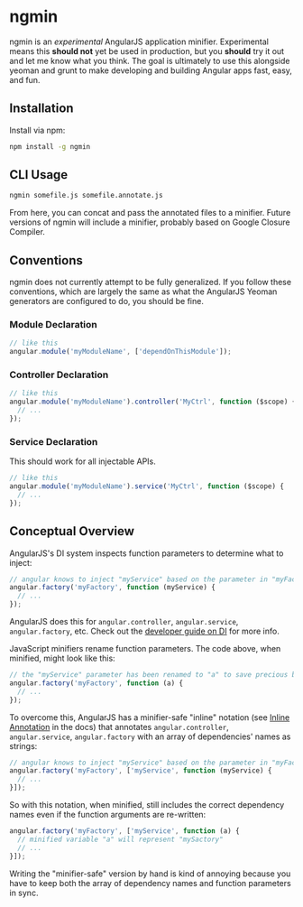 # ngmin
ngmin is an _experimental_ AngularJS application minifier. Experimental means this **should not** yet be used in production, but you **should** try it out and let me know what you think. The goal is ultimately to use this alongside yeoman and grunt to make developing and building Angular apps fast, easy, and fun.

## Installation
Install via npm:
```bash
npm install -g ngmin
```

## CLI Usage

```bash
ngmin somefile.js somefile.annotate.js
```

From here, you can concat and pass the annotated files to a minifier. Future versions of ngmin will include a minifier, probably based on Google Closure Compiler.

## Conventions
ngmin does not currently attempt to be fully generalized. If you follow these conventions, which are largely the same as what the AngularJS Yeoman generators are configured to do, you should be fine.

### Module Declaration

```javascript
// like this
angular.module('myModuleName', ['dependOnThisModule']);
```

### Controller Declaration

```javascript
// like this
angular.module('myModuleName').controller('MyCtrl', function ($scope) {
  // ...
});
```

### Service Declaration
This should work for all injectable APIs.

```javascript
// like this
angular.module('myModuleName').service('MyCtrl', function ($scope) {
  // ...
});
```

## Conceptual Overview
AngularJS's DI system inspects function parameters to determine what to inject:
```javascript
// angular knows to inject "myService" based on the parameter in "myFactory"
angular.factory('myFactory', function (myService) {
  // ...
});
```
AngularJS does this for `angular.controller`, `angular.service`, `angular.factory`, etc. Check out the [developer guide on DI](http://docs.angularjs.org/guide/di) for more info.

JavaScript minifiers rename function parameters. The code above, when minified, might look like this:
```javascript
// the "myService" parameter has been renamed to "a" to save precious bytes
angular.factory('myFactory', function (a) {
  // ...
});
```

To overcome this, AngularJS has a minifier-safe "inline" notation (see [Inline Annotation](http://docs.angularjs.org/guide/di) in the docs) that annotates `angular.controller`, `angular.service`, `angular.factory` with an array of dependencies' names as strings:
```javascript
// angular knows to inject "myService" based on the parameter in "myFactory"
angular.factory('myFactory', ['myService', function (myService) {
  // ...
}]);
```

So with this notation, when minified, still includes the correct dependency names even if the function arguments are re-written:
```javascript
angular.factory('myFactory', ['myService', function (a) {
  // minified variable "a" will represent "mySactory"
  // ...
}]);
```

Writing the "minifier-safe" version by hand is kind of annoying because you have to keep both the array of dependency names and function parameters in sync.

